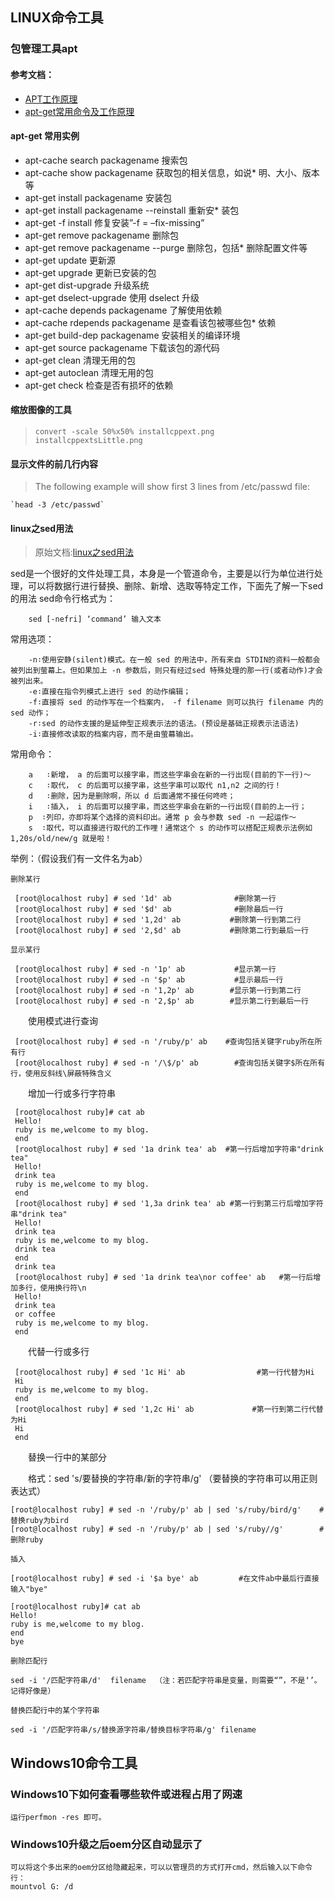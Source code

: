   
## LINUX命令工具

### 包管理工具apt

#### 参考文档： 

* [APT工作原理](https://blog.csdn.net/buguyiqie/article/details/4948661 "APT工作原理")
* [apt-get常用命令及工作原理](https://blog.csdn.net/mosquito_zm/article/details/63684608 "apt-get常用命令及工作原理")

#### apt-get 常用实例

*    apt-cache search packagename 搜索包
*    apt-cache show packagename 获取包的相关信息，如说*    明、大小、版本等
*    apt-get install packagename 安装包
*    apt-get install packagename --reinstall 重新安*    装包
*    apt-get -f install 修复安装”-f = –fix-missing”
*    apt-get remove packagename 删除包
*    apt-get remove packagename --purge 删除包，包括*    删除配置文件等
*    apt-get update 更新源
*    apt-get upgrade 更新已安装的包
*    apt-get dist-upgrade 升级系统
*    apt-get dselect-upgrade 使用 dselect 升级
*    apt-cache depends packagename 了解使用依赖
*    apt-cache rdepends packagename 是查看该包被哪些包*    依赖
*    apt-get build-dep packagename 安装相关的编译环境
*    apt-get source packagename 下载该包的源代码
*    apt-get clean 清理无用的包
*    apt-get autoclean 清理无用的包
*    apt-get check 检查是否有损坏的依赖

#### 缩放图像的工具

> `convert -scale 50%x50% installcppext.png installcppextsLittle.png`

#### 显示文件的前几行内容

> The following example will show first 3 lines from /etc/passwd file:

    `head -3 /etc/passwd`

#### linux之sed用法

> 原始文档:[linux之sed用法](http://www.cnblogs.com/dong008259/archive/2011/12/07/2279897.html)

sed是一个很好的文件处理工具，本身是一个管道命令，主要是以行为单位进行处理，可以将数据行进行替换、删除、新增、选取等特定工作，下面先了解一下sed的用法
sed命令行格式为：

        sed [-nefri] ‘command’ 输入文本        

常用选项：

        -n∶使用安静(silent)模式。在一般 sed 的用法中，所有来自 STDIN的资料一般都会被列出到萤幕上。但如果加上 -n 参数后，则只有经过sed 特殊处理的那一行(或者动作)才会被列出来。
        -e∶直接在指令列模式上进行 sed 的动作编辑；
        -f∶直接将 sed 的动作写在一个档案内， -f filename 则可以执行 filename 内的sed 动作；
        -r∶sed 的动作支援的是延伸型正规表示法的语法。(预设是基础正规表示法语法)
        -i∶直接修改读取的档案内容，而不是由萤幕输出。       

常用命令：

        a   ∶新增， a 的后面可以接字串，而这些字串会在新的一行出现(目前的下一行)～
        c   ∶取代， c 的后面可以接字串，这些字串可以取代 n1,n2 之间的行！
        d   ∶删除，因为是删除啊，所以 d 后面通常不接任何咚咚；
        i   ∶插入， i 的后面可以接字串，而这些字串会在新的一行出现(目前的上一行；
        p  ∶列印，亦即将某个选择的资料印出。通常 p 会与参数 sed -n 一起运作～
        s  ∶取代，可以直接进行取代的工作哩！通常这个 s 的动作可以搭配正规表示法例如 1,20s/old/new/g 就是啦！

举例：（假设我们有一文件名为ab）

    删除某行

     [root@localhost ruby] # sed '1d' ab              #删除第一行 
     [root@localhost ruby] # sed '$d' ab              #删除最后一行
     [root@localhost ruby] # sed '1,2d' ab           #删除第一行到第二行
     [root@localhost ruby] # sed '2,$d' ab           #删除第二行到最后一行

    显示某行

     [root@localhost ruby] # sed -n '1p' ab           #显示第一行 
     [root@localhost ruby] # sed -n '$p' ab           #显示最后一行
     [root@localhost ruby] # sed -n '1,2p' ab        #显示第一行到第二行
     [root@localhost ruby] # sed -n '2,$p' ab        #显示第二行到最后一行

　　使用模式进行查询

     [root@localhost ruby] # sed -n '/ruby/p' ab    #查询包括关键字ruby所在所有行
     [root@localhost ruby] # sed -n '/\$/p' ab        #查询包括关键字$所在所有行，使用反斜线\屏蔽特殊含义

　　增加一行或多行字符串

     [root@localhost ruby]# cat ab
     Hello!
     ruby is me,welcome to my blog.
     end
     [root@localhost ruby] # sed '1a drink tea' ab  #第一行后增加字符串"drink tea"
     Hello!
     drink tea
     ruby is me,welcome to my blog. 
     end
     [root@localhost ruby] # sed '1,3a drink tea' ab #第一行到第三行后增加字符串"drink tea"
     Hello!
     drink tea
     ruby is me,welcome to my blog.
     drink tea
     end
     drink tea
     [root@localhost ruby] # sed '1a drink tea\nor coffee' ab   #第一行后增加多行，使用换行符\n
     Hello!
     drink tea
     or coffee
     ruby is me,welcome to my blog.
     end

　　代替一行或多行

     [root@localhost ruby] # sed '1c Hi' ab                #第一行代替为Hi
     Hi
     ruby is me,welcome to my blog.
     end
     [root@localhost ruby] # sed '1,2c Hi' ab             #第一行到第二行代替为Hi
     Hi
     end

　　替换一行中的某部分

　　格式：sed 's/要替换的字符串/新的字符串/g'   （要替换的字符串可以用正则表达式）
     
    [root@localhost ruby] # sed -n '/ruby/p' ab | sed 's/ruby/bird/g'    #替换ruby为bird
    [root@localhost ruby] # sed -n '/ruby/p' ab | sed 's/ruby//g'        #删除ruby

    插入

    [root@localhost ruby] # sed -i '$a bye' ab         #在文件ab中最后行直接输入"bye"

    [root@localhost ruby]# cat ab
    Hello!
    ruby is me,welcome to my blog.
    end
    bye

    删除匹配行

    sed -i '/匹配字符串/d'  filename  （注：若匹配字符串是变量，则需要“”，不是‘’。记得好像是）

    替换匹配行中的某个字符串

    sed -i '/匹配字符串/s/替换源字符串/替换目标字符串/g' filename

## Windows10命令工具

### Windows10下如何查看哪些软件或进程占用了网速
    运行perfmon -res 即可。
 
### Windows10升级之后oem分区自动显示了
    可以将这个多出来的oem分区给隐藏起来，可以以管理员的方式打开cmd，然后输入以下命令行：
    mountvol G: /d

